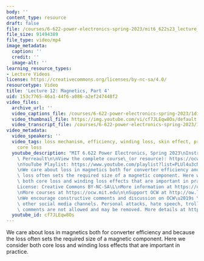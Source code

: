 ```yaml
---
body: ''
content_type: resource
draft: false
file: /courses/6-622-power-electronics-spring-2023/mit6_622s23_lecture_12_360p_16_9.mp4
file_size: 91494389
file_type: video/mp4
image_metadata:
  caption: ''
  credit: ''
  image-alt: ''
learning_resource_types:
- Lecture Videos
license: https://creativecommons.org/licenses/by-nc-sa/4.0/
resourcetype: Video
title: 'Lecture 12: Magnetics, Part 4'
uid: 153c7765-46a1-44f6-a086-a2ef247448f2
video_files:
  archive_url: ''
  video_captions_file: /courses/6-622-power-electronics-spring-2023/1divxgFuaNvl71NYKoBoIJE1Qhgb50tWY_transcript.webvtt
  video_thumbnail_file: https://img.youtube.com/vi/cf7JLEqw8Os/default.jpg
  video_transcript_file: /courses/6-622-power-electronics-spring-2023/1divxgFuaNvl71NYKoBoIJE1Qhgb50tWY_transcript.pdf
video_metadata:
  video_speakers: ''
  video_tags: loss mechanism, efficiency, winding loss, skin effect, proximity effect,
    core loss
  youtube_description: "MIT 6.622 Power Electronics, Spring 2023\nInstructor: David\
    \ Perreault\n\nView the complete course\_(or resource): https://ocw.mit.edu/courses/6-622-power-electronics-spring-2023/\L\
    \nYouTube Playlist: https://www.youtube.com/playlist?list=PLUl4u3cNGP62UTc77mJoubhDELSC8lfR0\n\
    \nWe care about loss in magnetics both for converter efficiency and because the\
    \ loss often sets the required size of a magnetic component. Here we consider\
    \ both core loss and winding loss effects that are important in practice.\n\n\
    License: Creative Commons BY-NC-SA\L\nMore information at https://ocw.mit.edu/terms\L\
    \nMore courses at https://ocw.mit.edu\n\nSupport OCW at http://ow.ly/a1If50zVRlQ\n\
    \nWe encourage constructive comments and discussion on OCW\u2019s YouTube and\
    \ other social media channels. Personal attacks, hate speech, trolling, and inappropriate\
    \ comments are not allowed and may be removed. More details at https://ocw.mit.edu/comments.\n"
  youtube_id: cf7JLEqw8Os
---
```

We care about loss in magnetics both for converter efficiency and because the loss often sets the required size of a magnetic component. Here we consider both core loss and winding loss effects that are important in practice.